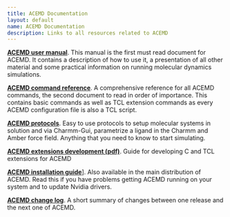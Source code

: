 ```yaml
---
title: ACEMD Documentation
layout: default
name: ACEMD Documentation
description: Links to all resources related to ACEMD
---
```



<a href="https://acellera.github.io/docs.acellera.com/acemd/usermanual">__ACEMD user manual__</a>. This manual is the first must read document for ACEMD. It contains a description of how to use it, a presentation of all other material and some practical information on running molecular dynamics simulations.

<a href="https://acellera.github.io/docs.acellera.com/acemd/commands">__ACEMD command reference__</a>. A comprehensive reference for all ACEMD commands, the second document to read in order of importance. This contains basic commands as well as TCL extension commands as every ACEMD configuration file is also a TCL script.

<a href="https://acellera.github.io/docs.acellera.com/acemd/protocols">__ACEMD protocols__</a>. Easy to use protocols to setup molecular systems in solution and via Charmm-Gui, parametrize a ligand in the Charmm and Amber force field. Anything that you need to know to start simulating.

<a href="https://download.acellera.com/manuals/latest/docs/ACEMD-Extension-Guide.pdf" target="_parent">__ACEMD extensions development (pdf)__</a>. Guide for developing C and TCL extensions for ACEMD 

<a href="https://acellera.github.io/docs.acellera.com/acemd/install">__ACEMD installation guide__]</a>. Also available in the main distribution of ACEMD. Read this if you have problems getting ACEMD running on your system and to update Nvidia drivers.

<a href="https://acellera.github.io/docs.acellera.com/acemd/changelog">__ACEMD change log__</a>. A short summary of changes between one release and the next one of ACEMD.




